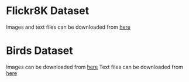 # Flickr8K Dataset
Images and text files can be downloaded from [here](https://www.kaggle.com/datasets/jaykumar2862/flicker-8k)

# Birds Dataset 
Images can be downloaded from [here](https://www.kaggle.com/datasets/veeralakrishna/200-bird-species-with-11788-images)
Text files can be downloaded from [here](https://drive.google.com/file/d/0B3y_msrWZaXLT1BZdVdycDY5TEE/view)
